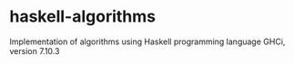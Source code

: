 # haskell-algorithms

Implementation of algorithms using Haskell programming language
GHCi, version 7.10.3
